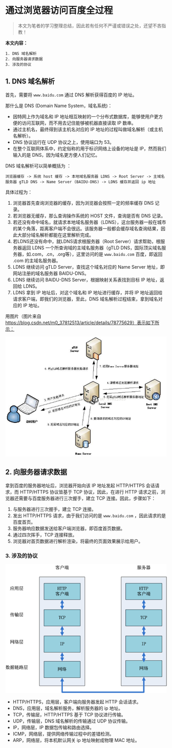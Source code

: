 # 通过浏览器访问百度全过程

> 本文为笔者的学习整理总结，因此若有任何不严谨或错误之处，还望不吝指教！

**本文内容：**

```
1. DNS 域名解析
2. 向服务器请求数据
3. 涉及的协议
```

## 1. DNS 域名解析

首先，需要将 `www.baidu.com` 通过 DNS 解析获得百度的 IP 地址。

那什么是 DNS (Domain Name System，域名系统)：

* 因特网上作为域名和 IP 地址相互映射的一个分布式数据库，能够使用户更方便的访问互联网，而不用去记住能够被机器直接读取 IP 数串。
* 通过主机名，最终得到该主机名对应的 IP 地址的过程叫做域名解析（或主机名解析）。
* DNS 协议运行在 UDP 协议之上，使用端口为 53。
* 在整个互联网体系中，约定俗称的用于标识网络上设备的地址是 IP，然而我们输入的是 DNS，因为域名更方便人们记忆。

DNS 域名解析可以简单概括为 ：

`浏览器缓存 -> 系统 host 缓存 -> 本地域名服务器 LDNS -> Root Server -> 主域名服务器 gTLD DNS -> Name Server (BAIDU-DNS) -> LDNS 缓存并返回 ip 地址`

具体过程为：

1. 浏览器首先查询浏览器的缓存，因为浏览器会按照一定的频率缓存 DNS 记录。
2. 若浏览器无缓存，那么查询操作系统的 HOST 文件，查询是否有 DNS 记录。
3. 若还没有命中域名，就请求本地域名服务器（LDNS），这台服务器一般在城市的某个角落，距离客户端不会很远。该服务器一般都会缓存域名查询结果，因此大部分域名解析都能在这里解析完成。
4. 若LDNS还没有命中，就LDNS请求根服务器（Root Server）请求帮助，根服务器返回 LDNS 一个所查询域的主域名服务器（gTLD DNS，国际顶尖域名服务器，如.com，.cn，.org等），这里访问的是 `www.baidu.com` 百度，即返回 .com 的主域名服务器。
5. LDNS 继续访问 gTLD Server，查找这个域名对应的 Name Server 地址，即网站注册的域名服务器 BAIDU-DNS。
6. LDNS 继续访问 BAIDU-DNS Server，根据映射关系表找到目标  IP 地址，返回给 LDNS。
7. LDNS 拿到 IP 地址后，对这个域名和 IP 地址进行缓存，并将 IP 地址返回给请求客户端，即我们的浏览器，至此，DNS 域名解析过程结束，拿到域名对应的 IP 地址。

用图片（图片来自 https://blog.csdn.net/m0_37812513/article/details/78775629）表示如下所示：

![](pics/1.png)

## 2. 向服务器请求数据

拿到百度的服务器地址后，浏览器开始向该 IP 地址发起 HTTP/HTTPS 会话请求，而  HTTP/HTTPS 协议皆基于 TCP 协议，因此，在进行 HTTP 请求之前，浏览器还需要与百度服务器进行三次握手，建立 TCP 连接。因此，步骤如下：

1. 与服务器进行三次握手，建立 TCP 连接。
2. 发出 HTTP/HTTPS 请求，由于我们访问的是 `www.baidu.com` ，因此请求的是百度首页。
3. 服务器响应数据发送给客户端浏览器，即百度首页数据。
4. 通过四次挥手，TCP 连接释放。
5. 浏览器对首页数据进行解析渲染，将最终的页面效果展示给用户。

### 3. 涉及的协议

![](pics/2.png)

* HTTP/HTTPS，应用层，客户端向服务器发起 HTTP 会话请求。
* DNS，应用层，域名解析服务，解析服务器的 ip 地址。
* TCP，传输层，HTTP/HTTPS 基于 TCP 协议进行传输。
* UDP，传输层，DNS 域名解析的传输通过 UDP 协议传输。
* IP，网络层，IP 数据包传输和路由选择。
* ICMP，网络层，提供网络传输过程中的差错检测。
* ARP，网络层，将本机默认网关 ip 地址映射成物理 MAC 地址。